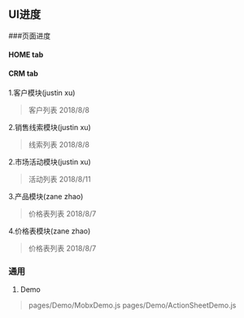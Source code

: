 
## UI进度

###页面进度

#### HOME tab

#### CRM tab

1.客户模块(justin xu)
> 客户列表 2018/8/8

2.销售线索模块(justin xu)
> 线索列表 2018/8/8

2.市场活动模块(justin xu)
> 活动列表 2018/8/11

3.产品模块(zane zhao)
> 价格表列表 2018/8/7

4.价格表模块(zane zhao)
> 价格表列表 2018/8/7

### 通用
1. Demo
> pages/Demo/MobxDemo.js
> pages/Demo/ActionSheetDemo.js
